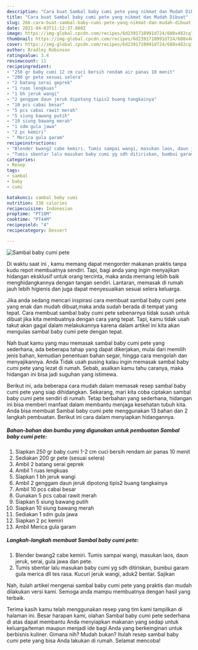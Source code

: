 ```yaml
---
description: "Cara buat Sambal baby cumi pete yang nikmat dan Mudah Dibuat"
title: "Cara buat Sambal baby cumi pete yang nikmat dan Mudah Dibuat"
slug: 266-cara-buat-sambal-baby-cumi-pete-yang-nikmat-dan-mudah-dibuat
date: 2021-04-03T11:12:37.880Z
image: https://img-global.cpcdn.com/recipes/6d2391710991d724/680x482cq70/sambal-baby-cumi-pete-foto-resep-utama.jpg
thumbnail: https://img-global.cpcdn.com/recipes/6d2391710991d724/680x482cq70/sambal-baby-cumi-pete-foto-resep-utama.jpg
cover: https://img-global.cpcdn.com/recipes/6d2391710991d724/680x482cq70/sambal-baby-cumi-pete-foto-resep-utama.jpg
author: Bradley Robinson
ratingvalue: 3.4
reviewcount: 11
recipeingredient:
- "250 gr baby cumi 12 cm cuci bersih rendam air panas 10 menit"
- "200 gr pete sesuai selera"
- "2 batang serai geprek"
- "1 ruas lengkuas"
- "1 bh jeruk wangi"
- "2 genggam daun jeruk dipotong tipis2 buang tangkainya"
- "10 pcs cabai besar"
- "5 pcs cabai rawit merah"
- "5 siung bawang putih"
- "10 siung bawang merah"
- "1 sdm gula jawa"
- "2 pc kemiri"
- " Merica gula garam"
recipeinstructions:
- "Blender bwang2 cabe kemiri. Tumis sampai wangi, masukan laos, daun jeruk, serai, gula jawa dan pete."
- "Tumis sbentar lalu masukan baby cumi yg sdh ditiriskan, bumbui garam gula merica dll tes rasa. Kucuri jeruk wangi, aduk2 bentar. Sajikan"
categories:
- Resep
tags:
- sambal
- baby
- cumi

katakunci: sambal baby cumi 
nutrition: 138 calories
recipecuisine: Indonesian
preptime: "PT18M"
cooktime: "PT44M"
recipeyield: "4"
recipecategory: Dessert

---
```



![Sambal baby cumi pete](https://img-global.cpcdn.com/recipes/6d2391710991d724/680x482cq70/sambal-baby-cumi-pete-foto-resep-utama.jpg)

Di waktu  saat ini , kamu memang dapat mengorder makanan praktis tanpa kudu repot membuatnya sendiri. Tapi, bagi anda yang ingin menyajikan hidangan eksklusif untuk orang tercinta, maka anda memang lebih baik menghidangkannya dengan tangan sendiri. Lantaran, memasak di rumah jauh lebih higienis dan juga dapat menyesuaikan sesuai selera keluarga.

Jika anda sedang mencari inspirasi cara membuat sambal baby cumi pete yang enak dan mudah dibuat,maka anda sudah berada di tempat yang tepat. Cara membuat sambal baby cumi pete  sebenarnya tidak susah untuk dibuat jika kita membuatnya dengan cara yang tepat. Tapi, kamu tidak usah takut akan gagal dalam melakukannya 
karena dalam artikel ini kita akan mengulas sambal baby cumi pete dengan tepat.  



Nah buat kamu yang mau memasak sambal baby cumi pete yang sederhana, ada beberapa tahap yang dapat dikerjakan, mulai dari memilih jenis bahan, kemudian penentuan bahan segar, hingga cara mengolah dan menyajikannya. Anda Tidak usah pusing kalau ingin memasak sambal baby cumi pete yang lezat di rumah. Sebab, asalkan kamu  tahu caranya, maka hidangan ini bisa jadi suguhan yang istimewa.

Berikut ini, ada beberapa cara mudah dalam memasak resep sambal baby cumi pete yang siap dihidangkan. Sekarang, mari kita coba ciptakan sambal baby cumi pete sendiri di rumah. Tetap berbahan yang sederhana, hidangan ini bisa memberi manfaat dalam membantu menjaga kesehatan tubuh kita. Anda bisa membuat Sambal baby cumi pete menggunakan 13 bahan dan 2 langkah pembuatan. Berikut ini cara dalam menyiapkan hidangannya.

<!--inarticleads1-->

##### Bahan-bahan dan bumbu yang digunakan untuk pembuatan Sambal baby cumi pete:

1. Siapkan 250 gr baby cumi 1-2 cm cuci bersih rendam air panas 10 menit
1. Sediakan 200 gr pete (sesuai selera)
1. Ambil 2 batang serai geprek
1. Ambil 1 ruas lengkuas
1. Siapkan 1 bh jeruk wangi
1. Ambil 2 genggam daun jeruk dipotong tipis2 buang tangkainya
1. Ambil 10 pcs cabai besar
1. Gunakan 5 pcs cabai rawit merah
1. Siapkan 5 siung bawang putih
1. Siapkan 10 siung bawang merah
1. Sediakan 1 sdm gula jawa
1. Siapkan 2 pc kemiri
1. Ambil  Merica gula garam




<!--inarticleads2-->

##### Langkah-langkah membuat Sambal baby cumi pete:

1. Blender bwang2 cabe kemiri. Tumis sampai wangi, masukan laos, daun jeruk, serai, gula jawa dan pete.
1. Tumis sbentar lalu masukan baby cumi yg sdh ditiriskan, bumbui garam gula merica dll tes rasa. Kucuri jeruk wangi, aduk2 bentar. Sajikan




Nah, itulah artikel mengenai  sambal baby cumi pete  yang praktis dan mudah dilakukan versi kami. Semoga anda mampu membuatnya dengan hasil yang terbaik. 

Terima kasih kamu telah menggunakan resep yang tim kami tampilkan di halaman ini. Besar harapan kami, olahan  Sambal baby cumi pete sederhana di atas dapat membantu Anda menyiapkan makanan yang sedap untuk keluarga/teman maupun menjadi ide bagi Anda yang berkeinginan untuk berbisnis kuliner. Gimana nih? Mudah bukan? Itulah resep sambal baby cumi pete yang bisa Anda lakukan di rumah. Selamat mencoba!

